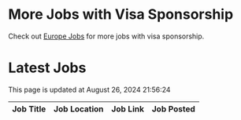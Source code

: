 # More Jobs with Visa Sponsorship

Check out [Europe Jobs](https://github.com/sureshparimi/europejobs#latest-jobs) for more jobs with visa sponsorship.

# Latest Jobs

This page is updated at August 26, 2024 21:56:24

| Job Title | Job Location | Job Link | Job Posted |
| --- | --- | --- | --- |

